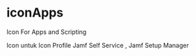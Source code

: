 # iconApps
Icon For Apps and Scripting

Icon untuk Icon Profile Jamf Self Service , Jamf Setup Manager 


